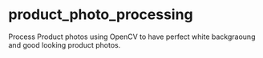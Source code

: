 # product_photo_processing
Process Product photos using OpenCV to have perfect white backgraoung and good looking product photos.
